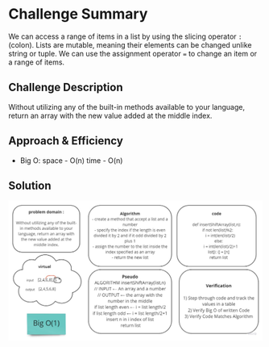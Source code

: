 # Challenge Summary
We can access a range of items in a list by using the slicing operator `:`(colon).
Lists are mutable, meaning their elements can be changed unlike string or tuple.
We can use the assignment operator `=` to change an item or a range of items.

## Challenge Description
Without utilizing any of the built-in methods available to your language, return an array with the new value added at the middle index.

## Approach & Efficiency
- Big O:
 space - O(n)
 time - O(n)

## Solution
![array_shift](../assets/array_shift.jpg)
